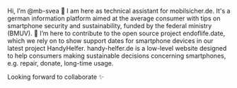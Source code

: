 Hi, I’m @mb-svea 👋
I am here as technical assistant for mobilsicher.de. It's a german information platform aimed at the average consumer with tips on smartphone security and sustainability, funded by the federal ministry (BMUV).
👀 I’m here to contribute to the open source project endoflife.date, which we rely on to show support dates for smartphone devices in our latest project HandyHelfer.
handy-helfer.de is a low-level website designed to help consumers making sustainable decisions concerning smartphones, e.g. repair, donate, long-time usage.

Looking forward to collaborate ✨

